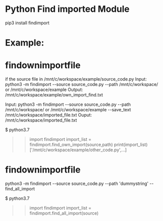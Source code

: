 # Python Find imported Module
pip3 install findimport

# Example:
# findownimportfile
if the source file in /mnt/c/workspace/example/source_code.py
Input:
python3 -m findimport  --source source_code.py --path /mnt/c/workspace/ or /mnt/c/workspace/example
Output:
/mnt/c/workspace/example/own_import_find.txt

Input:
python3 -m findimport  --source source_code.py --path /mnt/c/workspace/ or /mnt/c/workspace/example --save_text /mnt/c/workspace/imported_file.txt
Ouput:
/mnt/c/workspace/imported_file.txt



$ python3.7
>> import findimport
>> import_list = findimport.find_own_import(source,path)
>> print(import_list)
 ['/mnt/c/workspace/example/other_code.py',...]

# findownimportfile
python3 -m findimport  --source source_code.py --path 'dummystring' --find_all_import

$ python3.7
>> import findimport
>> import_list = findimport.find_all_import(source)





